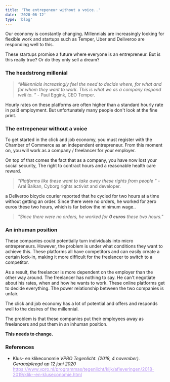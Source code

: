 ```yaml
---
title: 'The entrepeneur without a voice..'
date: '2020-06-12'
type: 'blog'
---
```


Our economy is constantly changing. Millennials are increasingly looking for flexible work and startups such as Temper, Uber and Deliveroo are responding well to this.

These startups promise a future where everyone is an entrepreneur. But is this really true? Or do they only sell a dream?

<h3>The headstrong millenial</h3>
<blockquote>
<em>“Millennials increasingly feel the need to decide where, for what and for whom they want to work. This is what we as a company respond well to. ” </em> - Paul Eggink, CEO Temper.
</blockquote>

<p>
Hourly rates on these platforms are often higher than a standard hourly rate in paid employment. But unfortunately many people don't look at the fine print.
</p>

<h3>The entrepeneur without a voice</h3>
<p>
To get started in the click and job economy, you must register with the Chamber of Commerce as an independent entrepreneur. From this moment on, you will work as a company / freelancer for your employer.
</p>

<p>
On top of that comes the fact that as a company, you have now lost your social security, The right to contract hours and a reasonable health care reward. 
</p>

<blockquote>
<em>"Platforms like these want to take away these rights from people ” </em> - Aral Balkan, Cyborg rights activist and developer.
</blockquote>

<p>
a Deliveroo bicycle courier reported that he cycled for two hours at a time without getting an order. Since there were no orders, he worked for zero euros these two hours, which is far below the minimum wage..
</p>

<blockquote>
<em>"Since there were no orders, he worked for <strong>0 euros</strong> these two hours."</em>
</blockquote>

<h3>An inhuman position</h3>
<p>
These companies could potentially turn individuals into micro entrepreneurs. However, the problem is under what conditions they want to achieve this. These platforms all have competitors and can easily create a certain lock-in, making it more difficult for the freelancer to switch to a competitor.
</p>

<p>
As a result, the freelancer is more dependent on the employer than the other way around. The freelancer has nothing to say. He can't negotiate about his rates, when and how he wants to work. These online platforms get to decide everything. The power relationship between the two companies is unfair. 
</p>

<p>
The click and job economy has a lot of potential and offers and responds well to the desires of the millennial.
</p>

<p>
The problem is that these companies put their employees away as freelancers and put them in an inhuman position.
</p>

<strong>This needs to change.</strong>

<h3>References</h3>

<ul>
<li>
<p>Klus- en klikeconomie <em>VPRO Tegenlicht. (2018, 4 november). Geraadpleegd op 12 juni 2020</em>
<a style="color: #B794F4;" href="https://www.vpro.nl/programmas/tegenlicht/kijk/afleveringen/2018-2019/klik--en-kluseconomie.html">https://www.vpro.nl/programmas/tegenlicht/kijk/afleveringen/2018-2019/klik--en-kluseconomie.html
</a>
</p>
</li>
